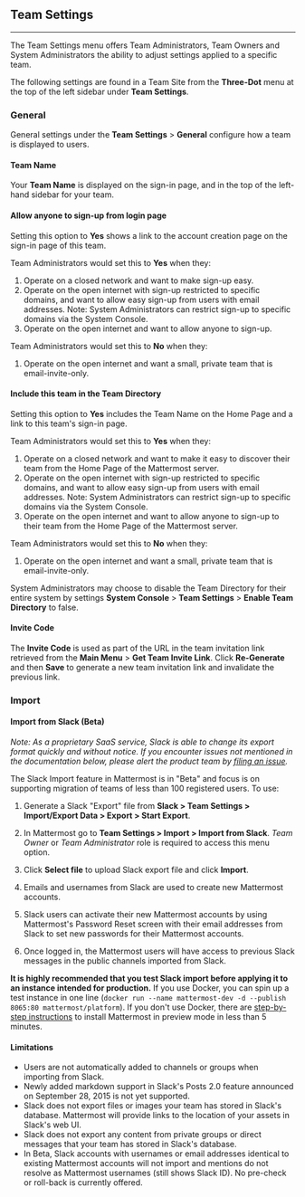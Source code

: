 ## Team Settings  
___ 

The Team Settings menu offers Team Administrators, Team Owners and System Administrators the ability to adjust settings applied to a specific team. 

The following settings are found in a Team Site from the **Three-Dot** menu at the top of the left sidebar under **Team Settings**. 

### General  

General settings under the **Team Settings** > **General** configure how a team is displayed to users. 

#### Team Name

Your **Team Name** is displayed on the sign-in page, and in the top of the left-hand sidebar for your team. 

#### Allow anyone to sign-up from login page

Setting this option to **Yes** shows a link to the account creation page on the sign-in page of this team. 

Team Administrators would set this to **Yes** when they:  
 1. Operate on a closed network and want to make sign-up easy.  
 2. Operate on the open internet with sign-up restricted to specific domains, and want to allow easy sign-up from users with email addresses. Note: System Administrators can restrict sign-up to specific domains via the System Console.  
 3. Operate on the open internet and want to allow anyone to sign-up.

Team Administrators would set this to **No** when they:  
 1. Operate on the open internet and want a small, private team that is email-invite-only.

#### Include this team in the Team Directory

Setting this option to **Yes** includes the Team Name on the Home Page and a link to this team's sign-in page. 

Team Administrators would set this to **Yes** when they:  
 1. Operate on a closed network and want to make it easy to discover their team from the Home Page of the Mattermost server.
 2. Operate on the open internet with sign-up restricted to specific domains, and want to allow easy sign-up from users with email addresses. Note: System Administrators can restrict sign-up to specific domains via the System Console.  
 3. Operate on the open internet and want to allow anyone to sign-up to their team from the Home Page of the Mattermost server.

Team Administrators would set this to **No** when they:  
 1. Operate on the open internet and want a small, private team that is email-invite-only.

System Administrators may choose to disable the Team Directory for their entire system by settings **System Console** > **Team Settings** > **Enable Team Directory** to false.

#### Invite Code 

The **Invite Code** is used as part of the URL in the team invitation link retrieved from the **Main Menu** > **Get Team Invite Link**. Click **Re-Generate** and then **Save** to generate a new team invitation link and invalidate the previous link.

### Import

#### Import from Slack (Beta) 

*Note: As a proprietary SaaS service, Slack is able to change its export format quickly and without notice. If you encounter issues not mentioned in the documentation below, please alert the product team by [filing an issue](https://github.com/mattermost/platform/issues).*

The Slack Import feature in Mattermost is in "Beta" and focus is on supporting migration of teams of less than 100 registered users. To use: 

1. Generate a Slack "Export" file from **Slack > Team Settings > Import/Export Data > Export > Start Export**.  

2. In Mattermost go to **Team Settings > Import > Import from Slack**. _Team Owner_ or _Team Administrator_ role is required to access this menu option.

3. Click **Select file** to upload Slack export file and click **Import**.   

4. Emails and usernames from Slack are used to create new Mattermost accounts. 

5. Slack users can activate their new Mattermost accounts by using Mattermost's Password Reset screen with their email addresses from Slack to set new passwords for their Mattermost accounts.  

6. Once logged in, the Mattermost users will have access to previous Slack messages in the public channels imported from Slack.

**It is highly recommended that you test Slack import before applying it to an instance intended for production.** If you use Docker, you can spin up a test instance in one line (`docker run --name mattermost-dev -d --publish 8065:80 mattermost/platform`). If you don't use Docker, there are [step-by-step instructions](../../install/docker-ebs.md) to install Mattermost in preview mode in less than 5 minutes.

#### Limitations 

- Users are not automatically added to channels or groups when importing from Slack.
- Newly added markdown support in Slack's Posts 2.0 feature announced on September 28, 2015 is not yet supported.
- Slack does not export files or images your team has stored in Slack's database. Mattermost will provide links to the location of your assets in Slack's web UI.
- Slack does not export any content from private groups or direct messages that your team has stored in Slack's database. 
- In Beta, Slack accounts with usernames or email addresses identical to existing Mattermost accounts will not import and mentions do not resolve as Mattermost usernames (still shows Slack ID). No pre-check or roll-back is currently offered. 
